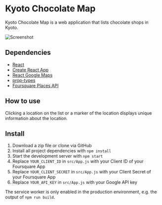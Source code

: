 # Kyoto Chocolate Map

Kyoto Chocolate Map is a web application that lists chocolate shops in Kyoto.

![Screenshot](https://mokajima.github.io/portfolio/images/kyoto-chocolate-map.jpg)

## Dependencies

- [React](https://reactjs.org/)
- [Create React App](https://github.com/facebook/create-react-app)
- [React Google Maps](https://github.com/tomchentw/react-google-maps)
- [prop-types](https://github.com/facebook/prop-types)
- [Foursquare Places API](https://developer.foursquare.com/)

## How to use

Clicking a location on the list or a marker of the location displays unique information about the location.

## Install

1. Download a zip file or clone via GitHub
2. Install all project dependencies with `npm install`
3. Start the development server with `npm start`
4. Replace `YOUR_CLIENT_ID` in `src/App.js` with your Client ID of your Foursquare App
5. Replace `YOUR_CLIENT_SECRET` in `src/App.js` with your Client Secret of your Foursquare App
6. Replace `YOUR_API_KEY` in `src/App.js` with your Google API key

The service worker is only enabled in the production environment, e.g. the output of `npm run build`.
